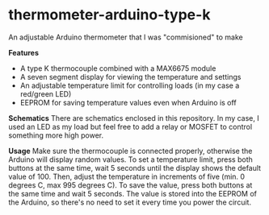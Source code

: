 # thermometer-arduino-type-k
An adjustable Arduino thermometer that I was "commisioned" to make

<b>Features</b>
<ul>
  <li>A type K thermocouple combined with a MAX6675 module</li>
  <li>A seven segment display for viewing the temperature and settings</li>
  <li>An adjustable temperature limit for controlling loads (in my case a red/green LED)</li>
  <li>EEPROM for saving temperature values even when Arduino is off</li>
</ul>

<b>Schematics</b>
There are schematics enclosed in this repository. In my case, I used an LED as my load but feel free to add a relay or MOSFET to control something more high power.

<b>Usage</b>
Make sure the thermocouple is connected properly, otherwise the Arduino will display random values. To set a temperature limit, press both buttons at the same time, wait 5 seconds until the display shows the default value of 100. Then, adjust the temperature in increments of five (min. 0 degrees C, max 995 degrees C). To save the value, press both buttons at the same time and wait 5 seconds. The value is stored into the EEPROM of the Arduino, so there's no need to set it every time you power the circuit.
